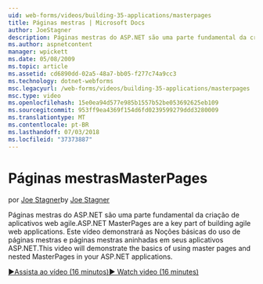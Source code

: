```yaml
---
uid: web-forms/videos/building-35-applications/masterpages
title: Páginas mestras | Microsoft Docs
author: JoeStagner
description: Páginas mestras do ASP.NET são uma parte fundamental da criação de aplicativos web agile. Este vídeo demonstrará as Noções básicas do uso de páginas mestras e páginas mestras aninhadas em...
ms.author: aspnetcontent
manager: wpickett
ms.date: 05/08/2009
ms.topic: article
ms.assetid: cd6890dd-02a5-48a7-bb05-f277c74a9cc3
ms.technology: dotnet-webforms
msc.legacyurl: /web-forms/videos/building-35-applications/masterpages
msc.type: video
ms.openlocfilehash: 15e0ea94d577e985b1557b52be053692625eb109
ms.sourcegitcommit: 953ff9ea4369f154d6fd0239599279ddd3280009
ms.translationtype: MT
ms.contentlocale: pt-BR
ms.lasthandoff: 07/03/2018
ms.locfileid: "37373887"
---
```

<a name="masterpages"></a><span data-ttu-id="ccb87-104">Páginas mestras</span><span class="sxs-lookup"><span data-stu-id="ccb87-104">MasterPages</span></span>
====================
<span data-ttu-id="ccb87-105">por [Joe Stagner](https://github.com/JoeStagner)</span><span class="sxs-lookup"><span data-stu-id="ccb87-105">by [Joe Stagner](https://github.com/JoeStagner)</span></span>

<span data-ttu-id="ccb87-106">Páginas mestras do ASP.NET são uma parte fundamental da criação de aplicativos web agile.</span><span class="sxs-lookup"><span data-stu-id="ccb87-106">ASP.NET MasterPages are a key part of building agile web applications.</span></span> <span data-ttu-id="ccb87-107">Este vídeo demonstrará as Noções básicas do uso de páginas mestras e páginas mestras aninhadas em seus aplicativos ASP.NET.</span><span class="sxs-lookup"><span data-stu-id="ccb87-107">This video will demonstrate the basics of using master pages and nested MasterPages in your ASP.NET applications.</span></span>

[<span data-ttu-id="ccb87-108">&#9654;Assista ao vídeo (16 minutos)</span><span class="sxs-lookup"><span data-stu-id="ccb87-108">&#9654; Watch video (16 minutes)</span></span>](https://channel9.msdn.com/Blogs/ASP-NET-Site-Videos/masterpages)
